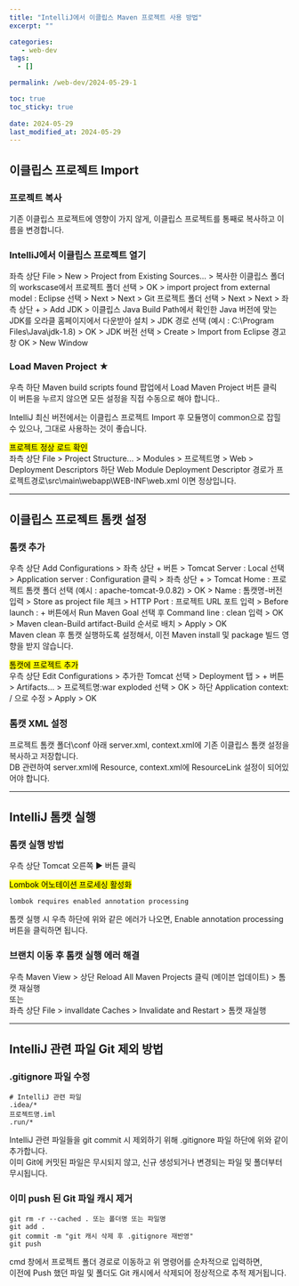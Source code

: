 ```yaml
---
title: "IntelliJ에서 이클립스 Maven 프로젝트 사용 방법"
excerpt: ""

categories:
   - web-dev
tags:
  - []

permalink: /web-dev/2024-05-29-1

toc: true
toc_sticky: true
 
date: 2024-05-29
last_modified_at: 2024-05-29
---
```


## 이클립스 프로젝트 Import

### 프로젝트 복사
기존 이클립스 프로젝트에 영향이 가지 않게, 이클립스 프로젝트를 통째로 복사하고 이름을 변경합니다.

### IntelliJ에서 이클립스 프로젝트 열기
좌측 상단 File > New > Project from Existing Sources… > 복사한 이클립스 폴더의 workscase에서 프로젝트 폴더 선택 > OK > import project from external model : Eclipse 선택 > Next > Next > Git 프로젝트 폴더 선택 > Next > Next > 좌측 상단 + > Add JDK > 이클립스 Java Build Path에서 확인한 Java 버전에 맞는 JDK를 오라클 홈페이지에서 다운받아 설치 > JDK 경로 선택 (예시 : C:\Program Files\Java\jdk-1.8) > OK > JDK 버전 선택 > Create > Import from Eclipse 경고창 OK > New Window

### Load Maven Project ★
우측 하단 Maven build scripts found 팝업에서 Load Maven Project 버튼 클릭  
이 버튼을 누르지 않으면 모든 설정을 직접 수동으로 해야 합니다..

IntelliJ 최신 버전에서는 이클립스 프로젝트 Import 후 모듈명이 common으로 잡힐 수 있으나, 그대로 사용하는 것이 좋습니다.

<mark>프로젝트 정상 로드 확인</mark>  
좌측 상단 File > Project Structure... > Modules > 프로젝트명 > Web > Deployment Descriptors 하단 Web Module Deployment Descriptor 경로가 프로젝트경로\src\main\webapp\WEB-INF\web.xml 이면 정상입니다.

---

## 이클립스 프로젝트 톰캣 설정

### 톰캣 추가
우측 상단 Add Configurations > 좌측 상단 + 버튼 > Tomcat Server : Local 선택 > Application server : Configuration 클릭 > 좌측 상단 + > Tomcat Home : 프로젝트 톰캣 폴더 선택 (예시 : apache-tomcat-9.0.82) > OK > Name : 톰캣명-버전 입력 > Store as project file 체크 > HTTP Port : 프로젝트 URL 포트 입력 > Before launch : + 버튼에서 Run Maven Goal 선택 후 Command line : clean 입력 > OK > Maven clean-Build artifact-Build 순서로 배치 > Apply > OK  
Maven clean 후 톰캣 실행하도록 설정해서, 이전 Maven install 및 package 빌드 영향을 받지 않습니다.

<mark>톰캣에 프로젝트 추가</mark>  
우측 상단 Edit Configurations > 추가한 Tomcat 선택 > Deployment 탭 > + 버튼 > Artifacts... > 프로젝트명:war exploded 선택 > OK > 하단 Application context: / 으로 수정 > Apply > OK

### 톰캣 XML 설정
프로젝트 톰캣 폴더\conf 아래 server.xml, context.xml에 기존 이클립스 톰캣 설정을 복사하고 저장합니다.  
DB 관련하여 server.xml에 Resource, context.xml에 ResourceLink 설정이 되어있어야 합니다.

---

## IntelliJ 톰캣 실행

### 톰캣 실행 방법
우측 상단 Tomcat 오른쪽 ▶ 버튼 클릭

<mark>Lombok 어노테이션 프로세싱 활성화</mark>
```
lombok requires enabled annotation processing
```
톰캣 실행 시 우측 하단에 위와 같은 에러가 나오면, Enable annotation processing 버튼을 클릭하면 됩니다.

### 브랜치 이동 후 톰캣 실행 에러 해결
우측 Maven View > 상단 Reload All Maven Projects 클릭 (메이븐 업데이트) > 톰캣 재실행  
또는  
좌측 상단 File > invalldate Caches > Invalidate and Restart > 톰캣 재실행

---

## IntelliJ 관련 파일 Git 제외 방법

### .gitignore 파일 수정
```
# IntelliJ 관련 파일
.idea/*
프로젝트명.iml
.run/*
```
IntelliJ 관련 파일들을 git commit 시 제외하기 위해 .gitignore 파일 하단에 위와 같이 추가합니다.  
이미 Git에 커밋된 파일은 무시되지 않고, 신규 생성되거나 변경되는 파일 및 폴더부터 무시됩니다.

### 이미 push 된 Git 파일 캐시 제거
```
git rm -r --cached . 또는 폴더명 또는 파일명
git add .
git commit -m "git 캐시 삭제 후 .gitignore 재반영"
git push
```
cmd 창에서 프로젝트 폴더 경로로 이동하고 위 명령어를 순차적으로 입력하면,  
이전에 Push 했던 파일 및 폴더도 Git 캐시에서 삭제되어 정상적으로 추적 제거됩니다.
